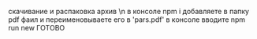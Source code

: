 скачивание и распаковка архив \n
в консоле npm i
добавляете в папку pdf фаил и переименовываете его в 'pars.pdf'
в консоле вводите npm run new
ГОТОВО
